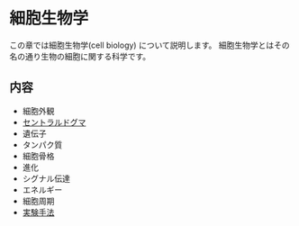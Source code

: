 # 細胞生物学

この章では細胞生物学(cell biology) について説明します。
細胞生物学とはその名の通り生物の細胞に関する科学です。

## 内容

- 細胞外観
- [セントラルドグマ](centralDogma.md)
- 遺伝子
- タンパク質
- 細胞骨格
- 進化
- シグナル伝達
- エネルギー
- 細胞周期
- [実験手法](experimentMethod/experimentalMethod.md)
